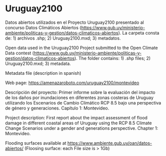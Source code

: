# Uruguay2100

Datos abiertos utilizados en el Proyecto Uruguay2100 presentado al concurso Datos Climáticos Abiertos (https://www.gub.uy/ministerio-ambiente/politicas-y-gestion/datos-climaticos-abiertos). La carpeta consta de: 1) archivos .shp; 2) Uruguay2100.mxd; 3) metadatos.

Open data used in the Uruguay2100 Project submitted to the Open Climate Data contest (https://www.gub.uy/ministerio-ambiente/politicas-y-gestion/datos-climaticos-abiertos). The folder contains: 1) .shp files; 2) Uruguay2100.mxd; 3) metadata.

Metadata file (description in spanish)


Web page: https://amenazaroboto.com/uruguay2100/montevideo

Descripción del proyecto: Primer informe sobre la evaluación del impacto de los daños por inundaciones en diferentes zonas costeras de Uruguay utilizando los Escenarios de Cambio Climático RCP 8.5 bajo una perspectiva de género y generaciones. Capítulo 1: Montevideo.

Project description: First report about the impact assessment of flood damage in different coastal areas of Uruguay using the RCP 8.5 Climate Change Scenarios under a gender and generations perspective. Chapter 1: Montevideo.



Flooding surfaces available at https://www.ambiente.gub.uy/oan/datos-abiertos/
(Floosing surface: each File size is > 1Gb)
